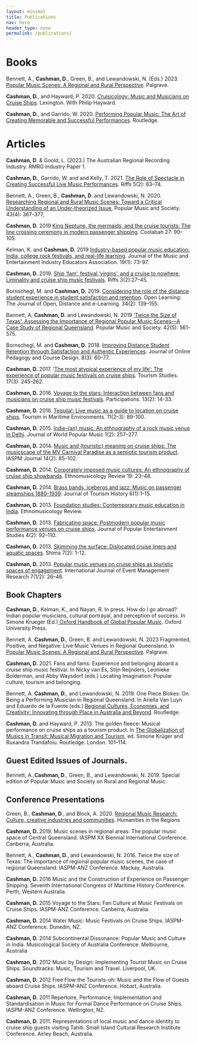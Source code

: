 ```yaml
--- 
layout: minimal
title: Publications
nav: hero
header_type: none
permalink: /publications/
---
```


# Books

Bennett, A., **Cashman, D**., Green, B., and Lewandowski, N. (Eds.) 2023. [Popular Music Scenes: A Regional and Rural Perspective](https://link.springer.com/book/9783031086144). Palgrave. 

**Cashman, D.**, and Hayward, P. 2020. [Cruisicology: Music and Musicians on Cruise Ships](https://www.amazon.com.au/Cruisicology-Music-Culture-Cruise-Ships/dp/1793602026). Lexington. With Philip Hayward.

**Cashman, D.**, and Garrido, W.  2020. [Performing Popular Music: The Art of Creating Memorable and Successful Performances](https://www.routledge.com/Performing-Popular-Music-The-Art-of-Creating-Memorable-and-Successful-Performances/Cashman-Garrido/p/book/9781138585065). Routledge.


# Articles

**Cashman, D**. & Goold, L. (2023.) The Australian Regional Recording Industry. RMRG Industry Paper 1.

**Cashman, D.**, Garrido, W. and  and Kelly, T. 2021. [The Role of Spectacle in Creating Successful Live Music Performances](https://riffsjournal.org/2021/12/22/david-cashman-waldo-garrido-and-tim-kelly-the-role-of-spectacle-in-creating-successful-live-music-performances/). Riffs 5(2): 63–74. 

Bennett, A., Green, B., **Cashman, D**. and Lewandowski, N. 2020. [Researching Regional and Rural Music Scenes: Toward a Critical Understanding of an Under-theorized Issue](https://www.tandfonline.com/doi/abs/10.1080/03007766.2020.1730647), Popular Music and Society. 43(4): 367-377, 

**Cashman, D.** 2019 [King Neptune, the mermaids, and the cruise tourists: The line crossing ceremony in modern passenger
shipping](https://revistes.ub.edu/index.php/coolabah/article/view/30520/30668). Coolabah 27: 90–105.

Kelman, K. and **Cashman, D.** 2019 [Industry-based popular music education: India, college rock festivals, and real-life learning](https://www.meiea.org/Journal/Vol19/Kelman_Cashman). Journal of the Music and Entertainment Industry Educators Association. 19(1): 73-97. 

**Cashman, D.** 2019. [Ship ‘fam’, festival ‘virgins’, and a cruise to nowhere: Liminality and cruise ship music festivals](https://riffsjournal.org/wp-content/uploads/2019/12/Cashman-colour-comic-edited-text-compressed-min.pdf). Riffs 3(2):27–45.

Bornschegl, M. and **Cashman, D.** 2019. [Considering the role of the distance student experience in student satisfaction and retention](https://www.tandfonline.com/doi/abs/10.1080/02680513.2018.1509695). Open Learning: The Journal of Open, Distance and e-Learning. 34(2): 139–155. 

Bannett, A, **Cashman, D.** and Lewandowski, N. 2019 [‘Twice the Size of Texas’: Assessing the Importance of Regional Popular Music Scenes—A Case Study of Regional Queensland](https://www.tandfonline.com/doi/abs/10.1080/03007766.2018.1521714). Popular Music and Society. 42(5): 561-575. 

Bornschegl, M. and **Cashman, D.** 2018. [Improving Distance Student Retention through Satisfaction and Authentic Experiences](https://www.igi-global.com/article/improving-distance-student-retention-through-satisfaction-and-authentic-experiences/204984). Journal of Online Pedagogy and Course Design. 8(3): 60-77. 

**Cashman, D.** 2017. ’[The most atypical experience of my life’: The experience of popular music festivals on cruise ships](https://journals.sagepub.com/doi/abs/10.1177/1468797616665767). Tourism Studies. 17(3): 245-262.

**Cashman, D.** 2016. [Voyage to the stars: Interaction between fans and musicians on cruise ship music festivals](https://www.participations.org/13-02-03-cashman.pdf). Participations. 13(2): 14-33.

**Cashman, D.**  2016. [Tequila!: Live music as a guide to location on cruise ships](:/8fb12d5317614eaabfce91b9f93f7215). Tourism in Maritime Environments. 11(2–3): 89-100.


**Cashman, D.** 2015. [Indie-(an) music: An ethnography of a rock music venue in Delhi](https://www.researchgate.net/publication/273204681_Indie-an_Music_An_Ethnography_of_a_Rock_Music_Venue_in_Delhi). Journal of World Popular Music 1(2): 257–277.


**Cashman, D.** 2014. [Music and (touristic) meaning on cruise ships: The musicscape of the MV Carnival Paradise as a semiotic tourism product](https://www.researchgate.net/publication/270275205_Music_and_Touristic_Meaning_on_Cruise_Ships_The_Musicscape_of_the_MV_Carnival_Paradise_as_a_Semiotic_Tourism_Product). IASPM Journal 14(2): 85–102.

**Cashman, D.** 2014. [Corporately imposed music cultures: An ethnography of cruise ship showbands](https://www.researchgate.net/publication/268391259_Corporately_Imposed_Music_Cultures_An_Ethnography_of_Cruise_Ship_Showbands). Ethnomusicology Review 19: 23–48.

**Cashman, D.** 2014. [Brass bands, icebergs and jazz: Music on passenger steamships 1880-1939](https://www.researchgate.net/publication/266855180_Brass_bands_icebergs_and_jazz_Music_on_passenger_shipping_1880-1939). Journal of Tourism History 6(1):1–15.

**Cashman, D.** 2013. [Foundation studies: Contemporary music education in India](https://ethnomusicologyreview.ucla.edu/content/foundation-studies-contemporary-music-education-india). Ethnomusicology Review.

**Cashman, D.** 2013. [Fabricating space: Postmodern popular music performance venues on cruise ships](https://www.researchgate.net/publication/262602761_Fabricating_Space_Postmodern_Popular_Music_Performance_Venues_on_Cruise_Ships). Journal of Popular Entertainment Studies 4(2): 92–110.

**Cashman, D.** 2013. [Skimming the surface: Dislocated cruise liners and aquatic spaces](https://www.researchgate.net/publication/262602821_Skimming_the_Surface_Dislocated_Cruise_Liners_and_Aquatic_Spaces). Shima 7(2): 1-12.

**Cashman, D.**  2013. [Popular music venues on cruise ships as touristic spaces of engagement](https://www.researchgate.net/publication/262602823_Popular_Music_Venues_on_Cruise_Ships_as_Touristic_Spaces_of_Engagement). International Journal of Event Management Research 7(1/2): 26–46.

## Book Chapters

**Cashman, D.**, Kelman, K., and Nayan, R. In press. How do I go abroad? Indian popular musicians, cultural portrayal, and perception of success. In Simone Krueger (Ed.)[ Oxford Handbook of Global Popular Music](https://academic.oup.com/edited-volume/34725). Oxford University Press. 

Bennett, A. **Cashman, D.**, Green, B. and Lewandowski, N. 2023 Fragmented, Positive, and Negative: Live Music Venues in Regional Queensland. In  [Popular Music Scenes: A Regional and Rural Perspective](https://link.springer.com/book/9783031086144). Palgrave.

**Cashman, D.** 2021. Fans and fams: Experience and belonging aboard a cruise ship music festival. In Nicky van Es, Stijn Reijnders, Leonieke Bolderman, and Abby Waysdorf (eds.) Locating Imagination: Popular culture, tourism and belonging.

Bennett, A. **Cashman, D.**, and Lewandowski, N. 2019. One Piece Blokes: On Being a Performing Musician in Regional Queensland. In Ariella Van Luyn and Eduardo de la Fuente (eds.) [Regional Cultures, Economies, and Creativity: Innovating through Place in Australia and Beyond](https://www.routledge.com/Regional-Cultures-Economies-and-Creativity-Innovating-Through-Place-in/Luyn-Fuente/p/book/9781032083537). Routledge. 

**Cashman, D.** and Hayward, P. 2013. The golden fleece: Musical performance on cruise ships as a tourism product. In [The Globalization of Musics in Transit: Musical Migration and Tourism](https://www.routledge.com/The-Globalization-of-Musics-in-Transit-Music-Migration-and-Tourism/Kruger-Trandafoiu/p/book/9780415640077), ed. Simone Krüger and Ruxandra Trandafoiu. Routledge: London. 101–114. 

## Guest Edited Issues of Journals.

Bennett, A.,**Cashman, D**.,  Green, B., and Lewandowski, N.  2019. Special edition of Popular Music and Society on Rural and Regional Music. 

## Conference Presentations

Green, B., **Cashman, D**., and Block, A. 2020. [Regional Music Research: Culture, creative industries and
communities](https://www.youtube.com/watch?v=7hKK_3Uk9xw). Humanities in the Regions 

**Cashman, D.** 2019. Music scenes in regional areas: The popular music space of Central
Queensland. IASPM XX Biennial International Conference. Canberra, Australia.

Bennett, A., **Cashman, D.**, and Lewandowski, N. 2016. Twice the size of Texas: The importance of regional popular music scenes, the case of regional Queensland. IASPM-ANZ Conference. Mackay,
Australia.

**Cashman, D.** 2016 Music and the Construction of Experience on Passenger Shipping. Seventh International Congress of
Maritime History Conference. Perth, Western Australia.

**Cashman, D.** 2015 Voyage to the Stars: Fan Culture at Music Festivals on Cruise Ships. IASPM-ANZ Conference. Canberra, Australia.

**Cashman, D.** 2014 Water Music: Music Festivals on Cruise Ships. IASPM-ANZ Conference. Dunedin,
NZ.

**Cashman, D.** 2014 Subcontinental Dissonance: Popular Music and Culture in India. Musicological Society of Australia Conference. Melbourne, Australia

**Cashman, D.**  2012 Music by Design: Implementing Tourist Music on Cruise Ships. Soundtracks: Music, Tourism and Travel. Liverpool, UK.

**Cashman, D.** 2012 Free Flow the Tourists-oh: Music and the Flow of Guests aboard Cruise Ships.
IASPM-ANZ Conference. Hobart, Australia.

**Cashman, D.** 2011 Repertoire, Performance, Implementation and Standardisation in
Music for Formal Dance Performance on Cruise Ships. IASPM-ANZ Conference. Wellington,
NZ.

**Cashman, D.** 2011. Representations of local music and dance identity to cruise ship
guests visiting Tahiti. Small Island Cultural Research Institute Conference. Airley Beach,
Australia.


